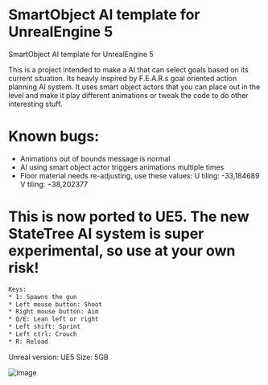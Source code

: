 # SmartObject AI template for UnrealEngine 5
SmartObject AI template for UnrealEngine 5


This is a project intended to make a AI that can select goals based on its current situation. Its heavly inspired by F.E.A.R.s goal oriented action planning AI
system. It uses smart object actors that you can place out in the level and make it play different animations or tweak the code to do other interesting stuff.



# Known bugs:

* Animations out of bounds message is normal
* AI using smart object actor triggers animations multiple times
* Floor material needs re-adjusting, use these values: U tiling: -33,184689 V tiling: −38,202377






# This is now ported to UE5. The new StateTree AI system is super experimental, so use at your own risk! 

```diff
Keys:
* 1: Spawns the gun
* Left mouse button: Shoot
* Right mouse button: Aim
* Q/E: Lean left or right
* Left shift: Sprint
* Left ctrl: Crouch
* R: Reload
```


Unreal version: UE5
Size: 5GB 


![image](https://user-images.githubusercontent.com/2607194/163600633-fac52c36-c6b3-4e3d-b6d6-35e0cc707907.png)





